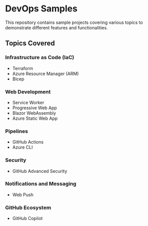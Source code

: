 # DevOps Samples

This repository contains sample projects covering various topics to demonstrate different features and functionalities.

## Topics Covered

### Infrastructure as Code (IaC)

- Terraform
- Azure Resource Manager (ARM)
- Bicep

### Web Development

- Service Worker
- Progressive Web App
- Blazor WebAssembly
- Azure Static Web App

### Pipelines

- GitHub Actions
- Azure CLI

### Security

- GitHub Advanced Security

### Notifications and Messaging

- Web Push

### GitHub Ecosystem

- GitHub Copilot
